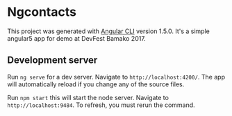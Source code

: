 # Ngcontacts

This project was generated with [Angular CLI](https://github.com/angular/angular-cli) version 1.5.0.
It's a simple angular5 app for demo at DevFest Bamako 2017.

## Development server

Run `ng serve` for a dev server. Navigate to `http://localhost:4200/`. The app will automatically reload if you change any of the source files.

Run `npm start` this will start the node server. Navigate to `http://localhost:9484`. To refresh, you must rerun the command.
